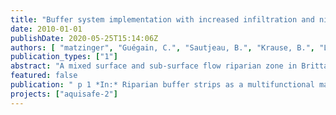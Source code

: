 ```yaml
---
title: "Buffer system implementation with increased infiltration and nitrate retention capacity - A case study from Brittany, France"
date: 2010-01-01
publishDate: 2020-05-25T15:14:06Z
authors: [ "matzinger", "Guégain, C.", "Sautjeau, B.", "Krause, B.", "Litz, N.", "Schroeder, K." ]
publication_types: ["1"]
abstract: "A mixed surface and sub-surface flow riparian zone in Brittany (France), which is mainly fed by water from drainage ditches, was monitored for nitrate retention over three years from 2005 to 2007. Results show high time-averaged nitrate retention of >90 % for subsurface and ~70 % for surface passage. However, no retention could be detected during major rain events, which reduced the overall (flow-averaged) retention to ~40 %. Based on the findings, higher nitrate retention can be reached by increasing (i) the water residence time in buffer systems, (ii) the fraction of subsurface passage or (iii) denitrification rates in the system. (i) is only feasible if (active) buffer volume is enlarged, which may be difficult in practice. In the case of Brittany an enlargement can also be reached by extending buffer systems into existing drainage ditches. (ii) is of particular importance in areas with low soil permeability. In such areas, addition of gravel or sand beds can be considered. Regarding (iii), denitrification turns maximal under anaerobic conditions if sufficient carbon sources are available. In straw- and bark-filled column experiments we found high nitrate retention rates of >99 % and ~40 %, respectively, during a comparably low residence time of ~5 hours. As a result, the addition of external carbon sources to buffer systems is suggested. Currently, several pilot sites are constructed in the Ic watershed in Brittany attempting to take into account points (i) to (iii). For the following four buffer types, monitoring will start in February 2010: (a) two short drainage ditches, filled with carbon sources, (b) one drainage ditch and (c) one riparian wetland, each filled with a gravel filter, and optional upstream addition of carbon sources."
featured: false
publication: " p 1 *In:* Riparian buffer strips as a multifunctional management tool in agricultural landscapes. Ballater, Scotland. 25-28 April 2010"
projects: ["aquisafe-2"]
---
```


